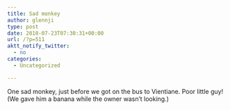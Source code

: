 ```yaml
---
title: Sad monkey
author: glennji
type: post
date: 2010-07-23T07:30:31+00:00
url: /?p=511
aktt_notify_twitter:
  - no
categories:
  - Uncategorized

---
```

One sad monkey, just before we got on the bus to Vientiane. Poor little guy! (We gave him a banana while the owner wasn&#8217;t looking.)
